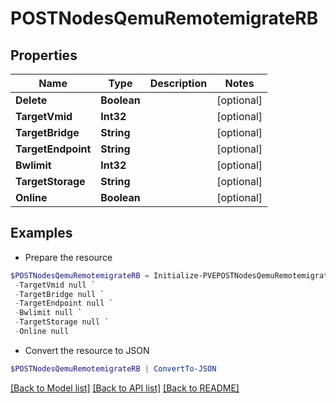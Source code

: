 # POSTNodesQemuRemotemigrateRB
## Properties

Name | Type | Description | Notes
------------ | ------------- | ------------- | -------------
**Delete** | **Boolean** |  | [optional] 
**TargetVmid** | **Int32** |  | [optional] 
**TargetBridge** | **String** |  | [optional] 
**TargetEndpoint** | **String** |  | [optional] 
**Bwlimit** | **Int32** |  | [optional] 
**TargetStorage** | **String** |  | [optional] 
**Online** | **Boolean** |  | [optional] 

## Examples

- Prepare the resource
```powershell
$POSTNodesQemuRemotemigrateRB = Initialize-PVEPOSTNodesQemuRemotemigrateRB  -Delete null `
 -TargetVmid null `
 -TargetBridge null `
 -TargetEndpoint null `
 -Bwlimit null `
 -TargetStorage null `
 -Online null
```

- Convert the resource to JSON
```powershell
$POSTNodesQemuRemotemigrateRB | ConvertTo-JSON
```

[[Back to Model list]](../README.md#documentation-for-models) [[Back to API list]](../README.md#documentation-for-api-endpoints) [[Back to README]](../README.md)

